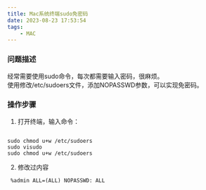 ```yaml
---
title: Mac系统终端sudo免密码
date: 2023-08-23 17:53:54
tags:
    - MAC
---
```


### 问题描述
经常需要使用sudo命令，每次都需要输入密码，很麻烦。  
使用修改/etc/sudoers文件，添加NOPASSWD参数，可以实现免密码。

### 操作步骤
1. 打开终端，输入命令：
```shell
	
sudo chmod u+w /etc/sudoers
sudo visudo
sudo chmod u+w /etc/sudoers
```

2. 修改过内容
```shell
 %admin ALL=(ALL) NOPASSWD: ALL
```